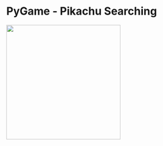 # PyGame - Pikachu Searching
<img src="https://github.com/LanceVidaure/PyGame---PikachuSearching/blob/master/PikachuSearching%20%5BFINAL%5D/Pikachu%20Searching%20Cover.png"  width = 300>
